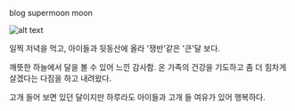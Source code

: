 blog
supermoon
moon

![alt text](https://s11.postimg.org/h7fgvqumb/IMG_1031.jpg "super moon")

일찍 저녁을 먹고, 아이들과 뒷동산에 올라 '쟁반'같은 '큰'달 보다.

깨뜻한 하늘에서 달을 볼 수 있어 느낀 감사함. 온 가족의 건강을 기도하고 좀 더 힘차게 살겠다는 다짐을 하고 내려왔다.

고개 들어 보면 있던 달이지만 하루라도 아이들과 고개 들 여유가 있어 행복하다.
